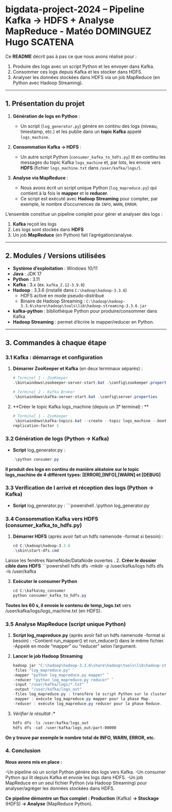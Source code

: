 # bigdata-project-2024 – Pipeline Kafka → HDFS + Analyse MapReduce - Matéo DOMINGUEZ Hugo SCATENA
Ce **README** décrit pas à pas ce que nous avons réalisé pour :

1. Produire des logs avec un script Python et les envoyer dans Kafka.  
2. Consommer ces logs depuis Kafka et les stocker dans HDFS.  
3. Analyser les données stockées dans HDFS via un job MapReduce (en Python avec Hadoop Streaming).

---

## 1. Présentation du projet

1. **Génération de logs en Python** :  
   - Un script (`log_generator.py`) génère en continu des logs (niveau, timestamp, etc.) et les publie dans un **topic Kafka** appelé `logs_machine`.

2. **Consommation Kafka → HDFS** :  
   - Un autre script Python (`consumer_kafka_to_hdfs.py`) lit en continu les messages du topic Kafka `logs_machine` et, par lots, les envoie vers **HDFS** (fichier `logs_machine.txt` dans `/user/kafka/logs/`).

3. **Analyse via MapReduce** :  
   - Nous avons écrit un script unique Python (`log_mapreduce.py`) qui contient à la fois le **mapper** et le **reducer**.  
   - Ce script est exécuté avec **Hadoop Streaming** pour compter, par exemple, le nombre d’occurrences de `INFO`, `WARN`, `ERROR`.

L’ensemble constitue un pipeline complet pour gérer et analyser des logs :  
1. **Kafka** reçoit les logs  
2. Les logs sont stockés dans **HDFS**  
3. Un job **MapReduce** (en Python) fait l’agrégation/analyse.

---

## 2. Modules / Versions utilisées

- **Système d’exploitation** : Windows 10/11  
- **Java** : JDK 17  
- **Python** : 3.11  
- **Kafka** : 3.x (ex. `kafka_2.12-3.9.0`)  
- **Hadoop** : 3.3.6 (installé dans `C:\hadoop\hadoop-3.3.6`)  
  - HDFS activé en mode pseudo-distribué  
  - Binaire de Hadoop Streaming : `C:\hadoop\hadoop-3.3.6\share\hadoop\tools\lib\hadoop-streaming-3.3.6.jar`  
- **kafka-python** : bibliothèque Python pour produire/consommer dans Kafka  
- **Hadoop Streaming** : permet d’écrire le mapper/reducer en Python.

---

## 3. Commandes à chaque étape

### 3.1 Kafka : démarrage et configuration

1. **Démarrer ZooKeeper et Kafka** (en deux terminaux séparés) :  
   ```powershell
   # Terminal 1 - ZooKeeper
   .\bin\windows\zookeeper-server-start.bat .\config\zookeeper.properties

   # Terminal 2 - Kafka Broker
   .\bin\windows\kafka-server-start.bat .\config\server.properties

   
2. **Créer le topic Kafka logs_machine (depuis un 3ᵉ terminal) : **
   ```powershell
   # Terminal 1 - ZooKeeper
   .\bin\windows\kafka-topics.bat --create --topic logs_machine --bootstrap-server localhost:9092 --partitions 3 -- 
   replication-factor 1
   
### 3.2 Génération de logs (Python → Kafka)
   - **Script** log_generator.py :
      ```powershell
      .\python consumer.py
   **Il produit des logs en continu de manière aléatoire sur le topic logs_machine de 4 différent types: [ERROR],[INFO],[WARN] et [DEBUG]**

### 3.3 Verification de l arrivé et réception des logs (Python → Kafka)
- **Script** log_generator.py :
      ```powershell
      .\python log_generator.py
   
### 3.4 Consommation Kafka vers HDFS (consumer_kafka_to_hdfs.py)
   1. **Démarrer HDFS** (après avoir fait un hdfs namenode -format si besoin) :
       ```powershell
      cd C:\hadoop\hadoop-3.3.6
      .\sbin\start-dfs.cmd
   Laisse les fenêtres NameNode/DataNode ouvertes
   .
   2. **Créer le dossier cible dans HDFS**
       ```powershell
       hdfs dfs -mkdir -p /user/kafka/logs
       hdfs dfs -ls /user/kafka
       
   3. **Exécuter le consumer Python**
       ```powershell
      cd C:\kafka\my_consumer
      python consumer_kafka_to_hdfs.py
   **Toutes les 60 s, il envoie le contenu de temp_logs.txt** vers /user/kafka/logs/logs_machine.txt (en HDFS).

### 3.5 Analyse MapReduce (script unique Python)

   1. **Script  log_mapreduce.py** (après avoir fait un hdfs namenode -format si besoin) :
      -Contient run_mapper() et run_reducer() dans le même fichier.
      -Appelé en mode “mapper” ou “reducer” selon l’argument.
      
   2. **Lancer le job Hadoop Streaming**
       ```powershell
       hadoop jar "C:\hadoop\hadoop-3.3.6\share\hadoop\tools\lib\hadoop-streaming-3.3.6.jar" `
       -files "log_mapreduce.py" `
       -mapper "python log_mapreduce.py mapper" `
       -reducer "python log_mapreduce.py reducer" `
       -input "/user/kafka/logs/*.txt" `
       -output "/user/kafka/logs_out"
      -files log_mapreduce.py : transfère le script Python sur le cluster.
      -mapper : exécute log_mapreduce.py mapper pour la phase Map.
      -reducer : exécute log_mapreduce.py reducer pour la phase Reduce.

       
   3. *Vérifier le résultat :**
       ```powershell
      hdfs dfs -ls /user/kafka/logs_out
      hdfs dfs -cat /user/kafka/logs_out/part-00000
   **On y trouve par exemple le nombre total de INFO, WARN, ERROR, etc.**

### 4. Conclusion

   **Nous avons mis en place :**

   -Un pipeline où un script Python génère des logs vers Kafka.
   -Un consumer Python qui lit depuis Kafka et envoie les logs dans HDFS.
   -Un job MapReduce en un seul fichier Python (via Hadoop Streaming) pour analyser/agréger les données stockées dans HDFS.

**Ce pipeline démontre un flux complet :**
**Production** (Kafka) **→ Stockage** (HDFS) **→ Analyse** (MapReduce Python).
   



   
